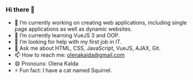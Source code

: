 ### Hi there 👋

- 🔭 I’m currently working on creating web applications, including single page applications as well as dynamic websites. 
- 🌱 I’m currently learning VueJS 3 and OOP.
- 🤔 I’m looking for help with my first job in IT.
- 💬 Ask me about HTML, CSS, JavaScript, VueJS, AJAX, Git.
- 📫 How to reach me: olenakaida@gmail.com
- 😄 Pronouns: Olena KaIda
- ⚡ Fun fact: I have a cat named Squirrel.

